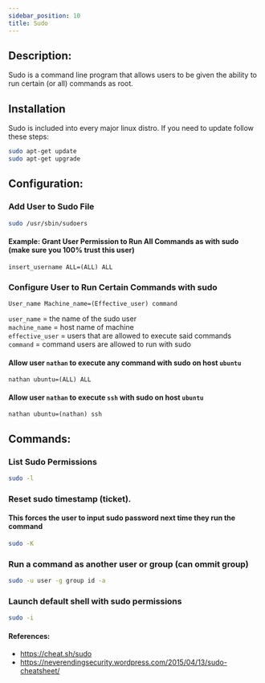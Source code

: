 ```yaml
---
sidebar_position: 10
title: Sudo
---
```


## Description:
Sudo is a command line program that allows users to be given the ability to run certain (or all) commands  as root. 

## Installation
Sudo is included into every major linux distro. If you need to update follow these steps:
```bash
sudo apt-get update
sudo apt-get upgrade
``` 
## Configuration:
### Add User to Sudo File
```bash
sudo /usr/sbin/sudoers
```
#### Example: Grant User Permission to Run All Commands as with sudo (make sure you 100% trust this user)
```
insert_username ALL=(ALL) ALL
```

### Configure User to Run Certain Commands with sudo
```
User_name Machine_name=(Effective_user) command
```
`user_name` = the name of the sudo user  
`machine_name` = host name of machine  
`effective_user` = users that are allowed to execute said commands  
`command` = command users are allowed to run with sudo  

#### Allow user `nathan` to execute any command with sudo on host `ubuntu`
`nathan ubuntu=(ALL) ALL`
#### Allow user `nathan` to execute `ssh` with sudo on host `ubuntu`
`nathan ubuntu=(nathan) ssh` 

## Commands:
### List Sudo Permissions
```bash
sudo -l
```
### Reset sudo timestamp (ticket). 
#### This forces the user to input sudo password next time they run the command
```bash
sudo -K
```
### Run a command as another user or group (can ommit group)
```bash
sudo -u user -g group id -a
```
### Launch default shell with sudo permissions
```bash
sudo -i
```

#### References:
 - https://cheat.sh/sudo
 - https://neverendingsecurity.wordpress.com/2015/04/13/sudo-cheatsheet/